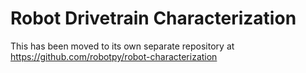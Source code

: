 Robot Drivetrain Characterization
=================================

This has been moved to its own separate repository at https://github.com/robotpy/robot-characterization

